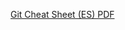 [Git Cheat Sheet (ES) PDF](https://services.github.com/kit/downloads/es_ES/github-git-cheat-sheet.pdf)